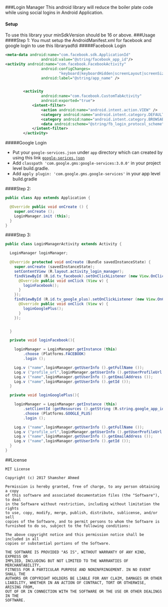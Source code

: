 ###Login Manager
This android library will reduce the boiler plate code while using social logins in Android Application.
#### Setup 
To use this library your minSdkVersion should be 16 or above.
###Usage 
####Step 1:
You must setup the AndroidManifest.xml for facebook and google login to use this libraryadfdi
#####Facebook Login
```xml
<meta-data android:name="com.facebook.sdk.ApplicationId"
				android:value="@string/facebook_app_id"/>
<activity android:name="com.facebook.FacebookActivity"
				android:configChanges=
						"keyboard|keyboardHidden|screenLayout|screenSize|orientation"
				android:label="@string/app_name" />


		<activity
				android:name="com.facebook.CustomTabActivity"
				android:exported="true">
			<intent-filter>
				<action android:name="android.intent.action.VIEW" />
				<category android:name="android.intent.category.DEFAULT" />
				<category android:name="android.intent.category.BROWSABLE" />
				<data android:scheme="@string/fb_login_protocol_scheme" />
			</intent-filter>
		</activity>
```
#####Google Login
- Put your `google-services.json` under `app` directory which can created by using this link [`google-serices.json`](https://developers.google.com/mobile/add?platform=android&cntapi=signin&cntapp=Default%20Demo%20App&cntpkg=com.google.samples.quickstart.signin&cnturl=https:%2F%2Fdevelopers.google.com%2Fidentity%2Fsign-in%2Fandroid%2Fstart%3Fconfigured%3Dtrue&cntlbl=Continue%20with%20Try%20Sign-In)
- Add `classpath 'com.google.gms:google-services:3.0.0'` in your project level build.gradle.
- Add `apply plugin: 'com.google.gms.google-services'` in your app level build.gradle

####Step 2:

```java 
public class App extends Application {

  @Override public void onCreate () {
    super.onCreate ();
    LoginManager.init (this);
  }
}
```
####Step 3:
```java
public class LoginManagerActivity extends Activity {

  LoginManager loginManager;

  @Override protected void onCreate (Bundle savedInstanceState) {
    super.onCreate (savedInstanceState);
    setContentView (R.layout.activity_login_manager);
    findViewById (R.id.tv_facebook).setOnClickListener (new View.OnClickListener () {
      @Override public void onClick (View v) {
        loginFacebook();
      }
    });
    findViewById (R.id.tv_google_plus).setOnClickListener (new View.OnClickListener () {
      @Override public void onClick (View v) {
        loginGooglePlus();
      }
    });


  }

  private void loginFacebook(){

    loginManager = LoginManager.getInstance (this)
        .choose (Platforms.FACEBOOK)
        .login ();

    Log.v ("name",loginManager.getUserInfo ().getFullName ());
    Log.v ("profile_url",loginManager.getUserInfo ().getUserProfileUrl ());
    Log.v ("name",loginManager.getUserInfo ().getEmailAddress ());
    Log.v ("name",loginManager.getUserInfo ().getId ());
  }

  private void loginGooglePlus(){

    loginManager = LoginManager.getInstance (this)
        .setClientId (getResources ().getString (R.string.google_app_id))
        .choose (Platforms.GOOGLE_PLUS)
        .login ();

    Log.v ("name",loginManager.getUserInfo ().getFullName ());
    Log.v ("profile_url",loginManager.getUserInfo ().getUserProfileUrl ());
    Log.v ("name",loginManager.getUserInfo ().getEmailAddress ());
    Log.v ("name",loginManager.getUserInfo ().getId ());
  }
}
```
##License
```
MIT License

Copyright (c) 2017 Shamsher Ahmed

Permission is hereby granted, free of charge, to any person obtaining a copy
of this software and associated documentation files (the "Software"), to deal
in the Software without restriction, including without limitation the rights
to use, copy, modify, merge, publish, distribute, sublicense, and/or sell
copies of the Software, and to permit persons to whom the Software is
furnished to do so, subject to the following conditions:

The above copyright notice and this permission notice shall be included in all
copies or substantial portions of the Software.

THE SOFTWARE IS PROVIDED "AS IS", WITHOUT WARRANTY OF ANY KIND, EXPRESS OR
IMPLIED, INCLUDING BUT NOT LIMITED TO THE WARRANTIES OF MERCHANTABILITY,
FITNESS FOR A PARTICULAR PURPOSE AND NONINFRINGEMENT. IN NO EVENT SHALL THE
AUTHORS OR COPYRIGHT HOLDERS BE LIABLE FOR ANY CLAIM, DAMAGES OR OTHER
LIABILITY, WHETHER IN AN ACTION OF CONTRACT, TORT OR OTHERWISE, ARISING FROM,
OUT OF OR IN CONNECTION WITH THE SOFTWARE OR THE USE OR OTHER DEALINGS IN THE
SOFTWARE.
```
